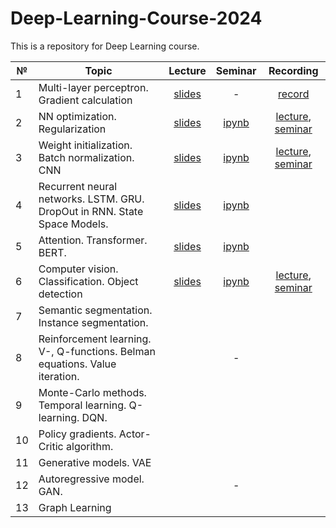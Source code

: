 # Deep-Learning-Course-2024

This is a repository for Deep Learning course.


|  №    | Topic      |  Lecture  | Seminar | Recording | 
| ----- | ----------    | :-------:   | :-----:   | :-------:   |
| 1     | Multi-layer perceptron. Gradient calculation | [slides](https://github.com/intsystems/Deep-Learning-Course/blob/main/lectures/Lecture_1.pdf)        |   -      |     [record](https://www.youtube.com/watch?v=DDXB4iv8MuA&ab_channel=MachineLearning%E2%80%93IntelligentSystems)      |
| 2     | NN optimization. Regularization      | [slides](https://github.com/intsystems/Deep-Learning-Course/blob/main/lectures/Lecture_2.pdf) | [ipynb](https://github.com/intsystems/Deep-Learning-Course/blob/main/seminars/Seminar_1.ipynb) | [lecture](https://www.youtube.com/live/n8_qUpf36VU?si=bLCmP755S7hbRMHK), [seminar](https://www.youtube.com/live/XobAONdZ8yc?si=-dIC07D4yGmiJJ37) |
| 3     | Weight initialization. Batch normalization. CNN    | [slides](https://github.com/intsystems/Deep-Learning-Course/blob/main/lectures/Lecture_3.pdf) | [ipynb](https://github.com/intsystems/Deep-Learning-Course/blob/main/seminars/Seminar_2.ipynb) | [lecture](https://www.youtube.com/live/4GA8KXJ5UTI?si=omcm8_zKY-9tlErE), [seminar](https://www.youtube.com/live/gFwtp0188L4?si=N3OTHxBPYc7y5olw) |
| 4     | Recurrent neural networks. LSTM. GRU. DropOut in RNN. State Space Models.  |    [slides](https://github.com/intsystems/Deep-Learning-Course/blob/main/lectures/Lecture_4.pdf)       |  [ipynb](https://github.com/intsystems/Deep-Learning-Course/blob/main/seminars/Seminar_4.ipynb)       |          |
| 5     | Attention. Transformer. BERT.    |    [slides](https://github.com/intsystems/Deep-Learning-Course/blob/main/lectures/Lecture_5.pdf)      |   [ipynb](https://github.com/intsystems/Deep-Learning-Course/blob/main/seminars/Seminar_5.ipynb)   |          |
| 6     | Computer vision. Classification. Object detection |  [slides](https://github.com/intsystems/Deep-Learning-Course/blob/main/lectures/Lecture_6.pdf) |   [ipynb](https://github.com/intsystems/Deep-Learning-Course/blob/main/seminars/Seminar_6.ipynb)    |     [lecture](https://www.youtube.com/live/bX3k14jH4mo?si=zlQcetmTlbnH9pQ3), [seminar](https://www.youtube.com/live/oEd4MYXzJwU?si=ujSuZR_uMUtcYfdl)      |
| 7     | Semantic segmentation. Instance segmentation.     |   |      |          |
| 8     | Reinforcement learning. V-, Q-functions. Belman equations. Value iteration.   |          |    -       |   |   |
| 9     | Monte-Carlo methods. Temporal learning. Q-learning. DQN.  |           |         |          |
| 10     | Policy gradients. Actor-Critic algorithm.  |         |       |       |
| 11     | Generative models. VAE     |        |          |
| 12     | Autoregressive model. GAN.     |  |      -   |          |
| 13     | Graph Learning  |      |         |
